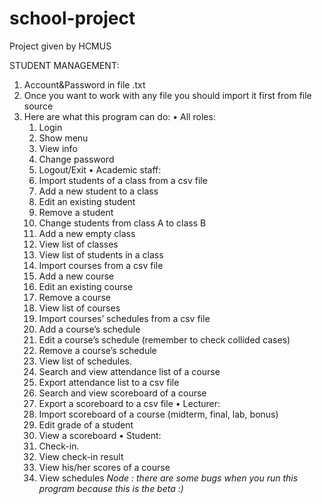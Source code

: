 # school-project
Project given by HCMUS

STUDENT MANAGEMENT:
  1. Account&Password in file .txt
  2. Once you want to work with any file you should import it first from file source
  3. Here are what this program can do:
    • All roles:
      1. Login
      2. Show menu
      3. View info
      4. Change password
      5. Logout/Exit
• Academic staff:
      6. Import students of a class from a csv file
      7. Add a new student to a class
      8. Edit an existing student
      9. Remove a student
      10. Change students from class A to class B
      11. Add a new empty class
      12. View list of classes
      13. View list of students in a class
      14. Import courses from a csv file
      15. Add a new course
      16. Edit an existing course
      17. Remove a course
      18. View list of courses
      19. Import courses’ schedules from a csv file
      20. Add a course’s schedule
      21. Edit a course’s schedule (remember to check collided cases)
      22. Remove a course’s schedule
      23. View list of schedules.
      24. Search and view attendance list of a course
      25. Export attendance list to a csv file
      26. Search and view scoreboard of a course
      27. Export a scoreboard to a csv file
• Lecturer:
      28. Import scoreboard of a course (midterm, final, lab, bonus)
      29. Edit grade of a student
      30. View a scoreboard
• Student:
      31. Check-in.
      32. View check-in result
      33. View his/her scores of a course
      34. View schedules
   *Node : there are some bugs when you run this program because this is the beta  :)*
 
